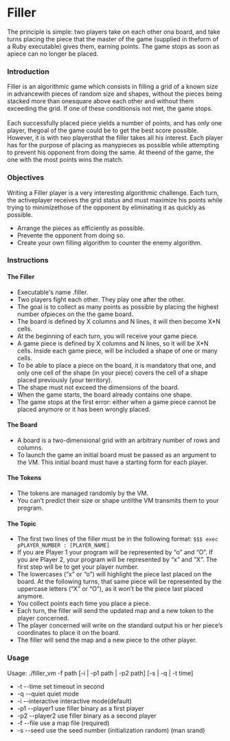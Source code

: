 # Filler

The principle is simple: two players take on each other ona board, and take turns placing the piece that the master of the game (supplied in theform of a Ruby executable) gives them, earning points. The game stops as soon as apiece can no longer be placed.

### Introduction
<dt>Filler is an algorithmic game which consists in filling a grid of a known size in advancewith pieces of random size and shapes, without the pieces being stacked more than onesquare above each other and without them exceeding the grid. If one of these conditionsis not met, the game stops.</dt>
</br >
<dt>Each successfully placed piece yields a number of points, and has only one player, thegoal of the game could be to get the best score possible. However, it is with two playersthat the filler takes all his interest. Each player has for the purpose of placing as manypieces as possible while attempting to prevent his opponent from doing the same. At theend of the game, the one with the most points wins the match.</dt>

### Objectives
Writing a Filler player is a very interesting algorithmic challenge. Each turn, the activeplayer receives the grid status and must maximize his points while trying to minimizethose of the opponent by eliminating it as quickly as possible.
* Arrange the pieces as efficiently as possible.
* Prevente the opponent from doing so.
* Create your own filling algorithm to counter the enemy algorithm.

### Instructions
#### The Filler
* Executable's name <login>.filler.
* Two players fight each other. They play one after the other.
* The goal is to collect as many points as possible by placing the highest number ofpieces on the the game board.
* The board is defined by X columns and N lines, it will then become X*N cells.
* At the beginning of each turn, you will receive your game piece.
* A game piece is defined by X columns and N lines, so it will be X*N cells. Inside each game piece, will be included a shape of one or many cells.
* To be able to place a piece on the board, it is mandatory that one, and only one cell of the shape (in your piece) covers the cell of a shape placed previously (your territory).
* The shape must not exceed the dimensions of the board.
* When the game starts, the board already contains one shape.
* The game stops at the first error: either when a game piece cannot be placed anymore or it has been wrongly placed.
#### The Board
* A board is a two-dimensional grid with an arbitrary number of rows and columns.
* To launch the game an initial board must be passed as an argument to the VM. This initial board must have a starting form for each player.
#### The Tokens
* The tokens are managed randomly by the VM.
* You can’t predict their size or shape untilthe VM transmits them to your program.
#### The Topic
* The first two lines of the filler must be in the following format:
`$$$ exec pPLAYER_NUMBER : [PLAYER_NAME]`
* If you are Player 1 your program will be represented by “o” and “O”. If you are Player 2, your program will be represented by “x” and “X”. The first step will be to get your player number.
* The lowercases (“x” or “o”) will highlight the piece last placed on the board. At the following turns, that same piece will be represented by the uppercase letters (“X” or “O”), as it won’t be the piece last placed anymore.
* You collect points each time you place a piece.
* Each turn, the filler will send the updated map and a new token to the player concerned.
* The player concerned will write on the standard output his or her piece’s coordinates to place it on the board.
* The filler will send the map and a new piece to the other player.

### Usage
Usage: ./filler_vm -f path [-i | -p1 path | -p2 path] [-s | -q | -t time]
* -t  --time		set timeout in second
* -q  --quiet		quiet mode
* -i  --interactive	interactive mode(default)
* -p1 --player1	use filler binary as a first player
* -p2 --player2	use filler binary as a second player
* -f  --file		use a map file (required)
* -s  --seed		use the seed number (initialization random) (man srand)
